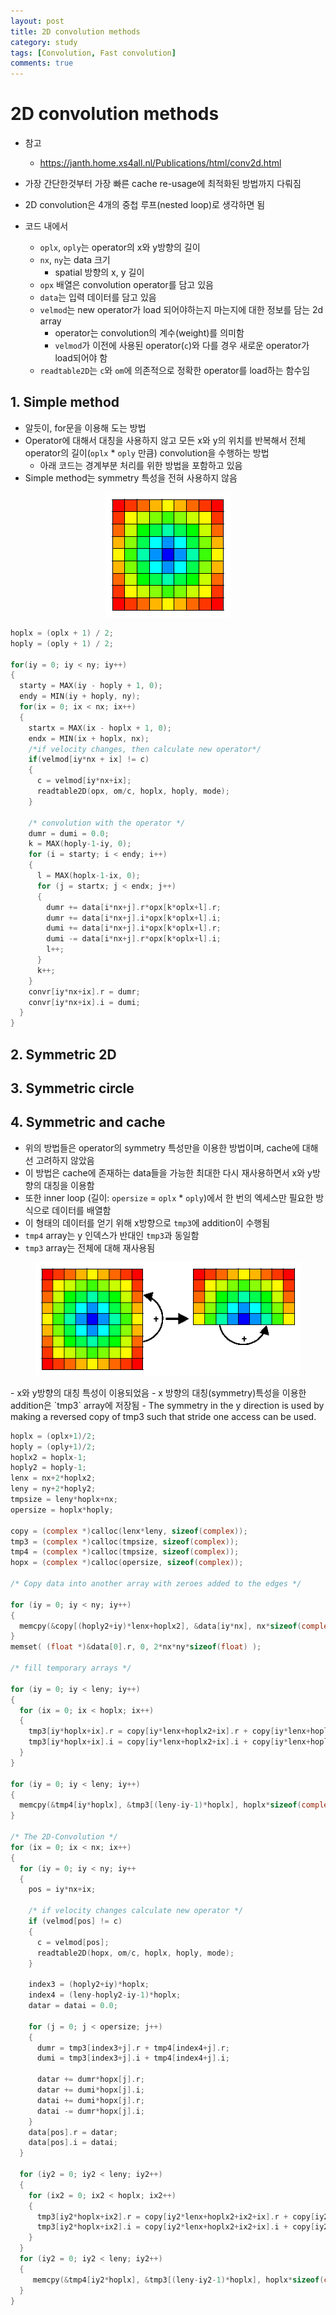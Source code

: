 ```yaml
---
layout: post
title: 2D convolution methods
category: study
tags: [Convolution, Fast convolution]
comments: true
---
```


# 2D convolution methods
- 참고
  - https://janth.home.xs4all.nl/Publications/html/conv2d.html

- 가장 간단한것부터 가장 빠른 cache re-usage에 최적화된 방법까지 다뤄짐
- 2D convolution은 4개의 중첩 루프(nested loop)로 생각하면 됨
- 코드 내에서
  - `oplx`, `oply`는 operator의 x와 y방향의 길이
  - `nx`, `ny`는 data 크기
    - spatial 방향의 x, y 길이
  - `opx` 배열은 convolution operator를 담고 있음
  - `data`는 입력 데이터를 담고 있음
  - `velmod`는 new operator가 load 되어야하는지 마는지에 대한 정보를 담는 2d array
    - operator는 convolution의 계수(weight)를 의미함
    - `velmod`가 이전에 사용된 operator(`c`)와 다를 경우 새로운 operator가 load되어야 함
  - `readtable2D`는 `c`와 `om`에 의존적으로 정확한 operator를 load하는 함수임

## 1. Simple method
- 알듯이, for문을 이용해 도는 방법
- Operator에 대해서 대칭을 사용하지 않고 모든 x와 y의 위치를 반복해서 전체 operator의 길이(`oplx` \* `oply` 만큼) convolution을 수행하는 방법
  - 아래 코드는 경계부분 처리를 위한 방법을 포함하고 있음
- Simple method는 symmetry 특성을 전혀 사용하지 않음

<center>
<figure>
<img src="/assets/post_img/study/2020-01-30-2d_conv/fig1.gif" alt="views">
<figcaption></figcaption>
</figure>
</center>

```c
hoplx = (oplx + 1) / 2;
hoply = (oply + 1) / 2;

for(iy = 0; iy < ny; iy++)
{
  starty = MAX(iy - hoply + 1, 0);
  endy = MIN(iy + hoply, ny);
  for(ix = 0; ix < nx; ix++)
  {
    startx = MAX(ix - hoplx + 1, 0);
    endx = MIN(ix + hoplx, nx);
    /*if velocity changes, then calculate new operator*/
    if(velmod[iy*nx + ix] != c)
    {
      c = velmod[iy*nx+ix];
      readtable2D(opx, om/c, hoplx, hoply, mode);
    }
    
    /* convolution with the operator */
    dumr = dumi = 0.0;
    k = MAX(hoply-1-iy, 0);
    for (i = starty; i < endy; i++)
    {
      l = MAX(hoplx-1-ix, 0);
      for (j = startx; j < endx; j++)
      {
        dumr += data[i*nx+j].r*opx[k*oplx+l].r;
        dumr += data[i*nx+j].i*opx[k*oplx+l].i;
        dumi += data[i*nx+j].i*opx[k*oplx+l].r;
        dumi -= data[i*nx+j].r*opx[k*oplx+l].i;
        l++;
      }
      k++;
    }
    convr[iy*nx+ix].r = dumr;
    convr[iy*nx+ix].i = dumi;
  }
}
```

## 2. Symmetric 2D
## 3. Symmetric circle
## 4. Symmetric and cache
- 위의 방법들은 operator의 symmetry 특성만을 이용한 방법이며, cache에 대해선 고려하지 않았음
- 이 방법은 cache에 존재하는 data들을 가능한 최대한 다시 재사용하면서 x와 y방향의 대칭을 이용함
- 또한 inner loop (길이: `opersize` = `oplx` \* `oply`)에서 한 번의 엑세스만 필요한 방식으로 데이터를 배열함
- 이 형태의 데이터를 얻기 위해 x방향으로 `tmp3`에 addition이 수행됨
- `tmp4` array는 y 인덱스가 반대인 `tmp3`과 동일함
- `tmp3` array는 전체에 대해 재사용됨

<center>
<figure>
<img src="/assets/post_img/study/2020-01-30-2d_conv/fig4.gif" alt="views">
<figcaption></figcaption>
</figure>
</center>
- x와 y방향의 대칭 특성이 이용되었음
- x 방향의 대칭(symmetry)특성을 이용한 addition은 `tmp3` array에 저장됨
- The symmetry in the y direction is used by making a reversed copy of tmp3 such that stride one access can be used.

```c
hoplx = (oplx+1)/2;
hoply = (oply+1)/2;
hoplx2 = hoplx-1;
hoply2 = hoply-1;
lenx = nx+2*hoplx2;
leny = ny+2*hoply2;
tmpsize = leny*hoplx+nx;
opersize = hoplx*hoply;

copy = (complex *)calloc(lenx*leny, sizeof(complex));
tmp3 = (complex *)calloc(tmpsize, sizeof(complex));
tmp4 = (complex *)calloc(tmpsize, sizeof(complex));
hopx = (complex *)calloc(opersize, sizeof(complex));

/* Copy data into another array with zeroes added to the edges */

for (iy = 0; iy < ny; iy++)
{
  memcpy(&copy[(hoply2+iy)*lenx+hoplx2], &data[iy*nx], nx*sizeof(complex));
}
memset( (float *)&data[0].r, 0, 2*nx*ny*sizeof(float) );

/* fill temporary arrays */

for (iy = 0; iy < leny; iy++)
{
  for (ix = 0; ix < hoplx; ix++)
  {
    tmp3[iy*hoplx+ix].r = copy[iy*lenx+hoplx2+ix].r + copy[iy*lenx+hoplx2-ix].r;
    tmp3[iy*hoplx+ix].i = copy[iy*lenx+hoplx2+ix].i + copy[iy*lenx+hoplx2-ix].i;
  }
}

for (iy = 0; iy < leny; iy++)
{
  memcpy(&tmp4[iy*hoplx], &tmp3[(leny-iy-1)*hoplx], hoplx*sizeof(complex));
}

/* The 2D-Convolution */
for (ix = 0; ix < nx; ix++)
{
  for (iy = 0; iy < ny; iy++
  {
    pos = iy*nx+ix;
    
    /* if velocity changes calculate new operator */
    if (velmod[pos] != c)
    {
      c = velmod[pos];
      readtable2D(hopx, om/c, hoplx, hoply, mode);
    }

    index3 = (hoply2+iy)*hoplx;
    index4 = (leny-hoply2-iy-1)*hoplx;
    datar = datai = 0.0;

    for (j = 0; j < opersize; j++)
    {
      dumr = tmp3[index3+j].r + tmp4[index4+j].r;
      dumi = tmp3[index3+j].i + tmp4[index4+j].i;

      datar += dumr*hopx[j].r;
      datar += dumi*hopx[j].i;
      datai += dumi*hopx[j].r;
      datai -= dumr*hopx[j].i;
    }
    data[pos].r = datar;
    data[pos].i = datai;
  }

  for (iy2 = 0; iy2 < leny; iy2++)
  {
    for (ix2 = 0; ix2 < hoplx; ix2++)
    {
      tmp3[iy2*hoplx+ix2].r = copy[iy2*lenx+hoplx2+ix2+ix].r + copy[iy2*lenx+hoplx2-ix2+ix].r;
      tmp3[iy2*hoplx+ix2].i = copy[iy2*lenx+hoplx2+ix2+ix].i + copy[iy2*lenx+hoplx2-ix2+ix].i;
    }
  }
  for (iy2 = 0; iy2 < leny; iy2++)
  {
     memcpy(&tmp4[iy2*hoplx], &tmp3[(leny-iy2-1)*hoplx], hoplx*sizeof(complex));
  }
}
```
